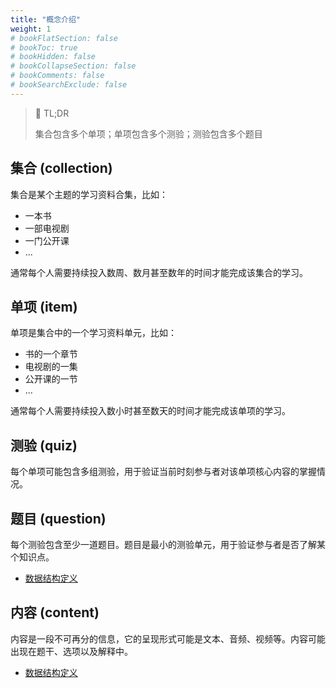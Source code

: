 ```yaml
---
title: "概念介绍"
weight: 1
# bookFlatSection: false
# bookToc: true
# bookHidden: false
# bookCollapseSection: false
# bookComments: false
# bookSearchExclude: false
---
```


> 📣 TL;DR 
>
> 集合包含多个单项；单项包含多个测验；测验包含多个题目

## 集合 (collection)

集合是某个主题的学习资料合集，比如：

* 一本书
* 一部电视剧
* 一门公开课
* ...

通常每个人需要持续投入数周、数月甚至数年的时间才能完成该集合的学习。

## 单项 (item)

单项是集合中的一个学习资料单元，比如：

* 书的一个章节
* 电视剧的一集
* 公开课的一节
* ...

通常每个人需要持续投入数小时甚至数天的时间才能完成该单项的学习。

## 测验 (quiz)

每个单项可能包含多组测验，用于验证当前时刻参与者对该单项核心内容的掌握情况。

## 题目 (question)

每个测验包含至少一道题目。题目是最小的测验单元，用于验证参与者是否了解某个知识点。

* [数据结构定义](../data-structures/question-types)

## 内容 (content)

内容是一段不可再分的信息，它的呈现形式可能是文本、音频、视频等。内容可能出现在题干、选项以及解释中。

* [数据结构定义](../data-structures/content-types)

